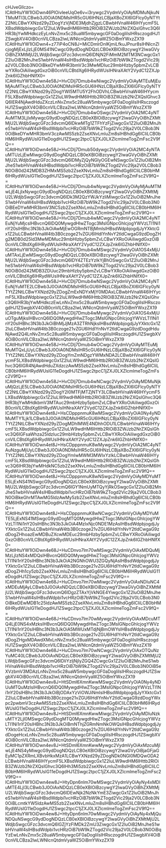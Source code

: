 cHJveGllczo=
ICAtIHtuYW1lOiDwn46PIOivleeUqOe6v+i3rywgc2VydmVyOiAyMDMuNjkuNTMuMTI3LCBwb3J0OiA0NDMsIHR5cGU6IHNzLCBjaXBoZXI6IGFlcy0yNTYtZ2NtLCBwYXNzd29yZDogYzVjNDE3MjdhZjgzLCBwbHVnaW46IHYycmF5LXBsdWdpbiwgcGx1Z2luLW9wdHM6IHttb2RlOiB3ZWJzb2NrZXQsIGhvc3Q6IHR3bjYwMHdkczEyLnNvZmx5c28uaW5mbywgcGF0aDogIiIsIHRsczogdHJ1ZSwgbXV4OiB0cnVlLCBza2lwLWNlcnQtdmVyaWZ5OiBmYWxzZX19
ICAtIHtuYW1lOiDwn4+z77iP4oCN8J+MiCDmlrDnlKjmiLfkuJPnur8sIHNlcnZlcjogMjExLjIzLjE0MS41NCwgcG9ydDogNDQzLCB0eXBlOiBzcywgY2lwaGVyOiBhZXMtMjU2LWdjbSwgcGFzc3dvcmQ6IDNjN2FiMmM2MTM3NCwgcGx1Z2luOiB2MnJheS1wbHVnaW4sIHBsdWdpbi1vcHRzOiB7bW9kZTogd2Vic29ja2V0LCBob3N0OiBkeDYwMHR3bmV3c3MwMDIuc29mbHlzby5pbmZvLCBwYXRoOiAiIiwgdGxzOiB0cnVlLCBtdXg6IHRydWUsIHNraXAtY2VydC12ZXJpZnk6IGZhbHNlfX0=
ICAtIHtuYW1lOiDwn4e58J+HvCDlj7Dmub4wNiwgc2VydmVyOiAyMTEuMjEuMjAuMTkyLCBwb3J0OiA0NDMsIHR5cGU6IHNzLCBjaXBoZXI6IGFlcy0yNTYtZ2NtLCBwYXNzd29yZDogYWI5MTU5Y2FhODVhLCBwbHVnaW46IHYycmF5LXBsdWdpbiwgcGx1Z2luLW9wdHM6IHttb2RlOiB3ZWJzb2NrZXQsIGhvc3Q6IER4NjAwdHduZXczLnNvZmx5c28uaW5mbywgcGF0aDogIiIsIHRsczogdHJ1ZSwgbXV4OiB0cnVlLCBza2lwLWNlcnQtdmVyaWZ5OiBmYWxzZX19
ICAtIHtuYW1lOiDwn4e58J+HvCDlj7Dmub4wOSwgc2VydmVyOiA2MC4yNTAuMTM3LjIxMywgcG9ydDogNDQzLCB0eXBlOiBzcywgY2lwaGVyOiBhZXMtMjU2LWdjbSwgcGFzc3dvcmQ6IDkwMTg1ZTFhYzFjZiwgcGx1Z2luOiB2MnJheS1wbHVnaW4sIHBsdWdpbi1vcHRzOiB7bW9kZTogd2Vic29ja2V0LCBob3N0OiBkeDYwMHR3bmV3czAwMS5zb2ZseXNvLmluZm8sIHBhdGg6ICIiLCB0bHM6IHRydWUsIG11eDogdHJ1ZSwgc2tpcC1jZXJ0LXZlcmlmeTogZmFsc2V9fQ==
ICAtIHtuYW1lOiDwn4e58J+HvCDlj7Dmub50dywgc2VydmVyOiA2MC4yNTAuMTUzLjEwMiwgcG9ydDogNDQzLCB0eXBlOiBzcywgY2lwaGVyOiBhZXMtMjU2LWdjbSwgcGFzc3dvcmQ6IDMyZjQyNGIyOGEwNSwgcGx1Z2luOiB2MnJheS1wbHVnaW4sIHBsdWdpbi1vcHRzOiB7bW9kZTogd2Vic29ja2V0LCBob3N0OiB0d242MDB3ZHMxMS5zb2ZseXNvLmluZm8sIHBhdGg6ICIiLCB0bHM6IHRydWUsIG11eDogdHJ1ZSwgc2tpcC1jZXJ0LXZlcmlmeTogZmFsc2V9fQ==
ICAtIHtuYW1lOiDwn4e58J+HvCDlj7Dmub4wNywgc2VydmVyOiAyMjAuMTMwLjE4LjIxNywgcG9ydDogNDQzLCB0eXBlOiBzcywgY2lwaGVyOiBhZXMtMjU2LWdjbSwgcGFzc3dvcmQ6IDk3M2QzYWJkYzliMiwgcGx1Z2luOiB2MnJheS1wbHVnaW4sIHBsdWdpbi1vcHRzOiB7bW9kZTogd2Vic29ja2V0LCBob3N0OiBEeDYwMHR3bmV3NC5zb2ZseXNvLmluZm8sIHBhdGg6ICIiLCB0bHM6IHRydWUsIG11eDogdHJ1ZSwgc2tpcC1jZXJ0LXZlcmlmeTogZmFsc2V9fQ==
ICAtIHtuYW1lOiDwn4e58J+HvCDlj7Dmub4wMCwgc2VydmVyOiA2MC4yNTEuNjYuMjcsIHBvcnQ6IDQ0MywgdHlwZTogc3MsIGNpcGhlcjogYWVzLTI1Ni1nY20sIHBhc3N3b3JkOiAwMjEwOGRmNTBjMmIsIHBsdWdpbjogdjJyYXktcGx1Z2luLCBwbHVnaW4tb3B0czoge21vZGU6IHdlYnNvY2tldCwgaG9zdDogZHg2MDB0d25ld3MwMDMuc29mbHlzby5pbmZvLCBwYXRoOiAiIiwgdGxzOiB0cnVlLCBtdXg6IHRydWUsIHNraXAtY2VydC12ZXJpZnk6IGZhbHNlfX0=
ICAtIHtuYW1lOiDwn4e58J+HvCDlj7Dmub4wMSwgc2VydmVyOiA1OS4xMjUuMTAxLjEwMSwgcG9ydDogNDQzLCB0eXBlOiBzcywgY2lwaGVyOiBhZXMtMjU2LWdjbSwgcGFzc3dvcmQ6IDY4ZTEzYzlkYjBhOSwgcGx1Z2luOiB2MnJheS1wbHVnaW4sIHBsdWdpbi1vcHRzOiB7bW9kZTogd2Vic29ja2V0LCBob3N0OiB0d242MDB3ZDUuc29mbHlzby5pbmZvLCBwYXRoOiAiIiwgdGxzOiB0cnVlLCBtdXg6IHRydWUsIHNraXAtY2VydC12ZXJpZnk6IGZhbHNlfX0=
ICAtIHtuYW1lOiDwn4e58J+HvCDlj7Dmub4wNSwgc2VydmVyOiA2MC4yNTEuNjYuMTE2LCBwb3J0OiA0NDMsIHR5cGU6IHNzLCBjaXBoZXI6IGFlcy0yNTYtZ2NtLCBwYXNzd29yZDogZmExNDYxMjY0MDAxLCBwbHVnaW46IHYycmF5LXBsdWdpbiwgcGx1Z2luLW9wdHM6IHttb2RlOiB3ZWJzb2NrZXQsIGhvc3Q6IHR3bjYwMHdkczEwLnNvZmx5c28uaW5mbywgcGF0aDogIiIsIHRsczogdHJ1ZSwgbXV4OiB0cnVlLCBza2lwLWNlcnQtdmVyaWZ5OiBmYWxzZX19
ICAtIHtuYW1lOiDwn4e58J+HvCDlj7Dmub4wMywgc2VydmVyOiA1OS4xMjUuOTguMjksIHBvcnQ6IDQ0MywgdHlwZTogc3MsIGNpcGhlcjogYWVzLTI1Ni1nY20sIHBhc3N3b3JkOiBhMjJjMzA3ZTRhNjksIHBsdWdpbjogdjJyYXktcGx1Z2luLCBwbHVnaW4tb3B0czoge21vZGU6IHdlYnNvY2tldCwgaG9zdDogdHduNjAwd2Q4LnNvZmx5c28uaW5mbywgcGF0aDogIiIsIHRsczogdHJ1ZSwgbXV4OiB0cnVlLCBza2lwLWNlcnQtdmVyaWZ5OiBmYWxzZX19
ICAtIHtuYW1lOiDwn4e58J+HvCDlj7Dmub4wOCwgc2VydmVyOiAyMTEuMjMuMTQxLjUyLCBwb3J0OiA0NDMsIHR5cGU6IHNzLCBjaXBoZXI6IGFlcy0yNTYtZ2NtLCBwYXNzd29yZDogYmZmNDgzYWMxNDA2LCBwbHVnaW46IHYycmF5LXBsdWdpbiwgcGx1Z2luLW9wdHM6IHttb2RlOiB3ZWJzb2NrZXQsIGhvc3Q6IGR4NjAwdHduZXdzczAwMS5zb2ZseXNvLmluZm8sIHBhdGg6ICIiLCB0bHM6IHRydWUsIG11eDogdHJ1ZSwgc2tpcC1jZXJ0LXZlcmlmeTogZmFsc2V9fQ==
ICAtIHtuYW1lOiDwn4e58J+HvCDlj7Dmub4wNCwgc2VydmVyOiAyMDMuNjkuMjQzLjE5LCBwb3J0OiA0NDMsIHR5cGU6IHNzLCBjaXBoZXI6IGFlcy0yNTYtZ2NtLCBwYXNzd29yZDogY2I0MTFjMTZjNTY3LCBwbHVnaW46IHYycmF5LXBsdWdpbiwgcGx1Z2luLW9wdHM6IHttb2RlOiB3ZWJzb2NrZXQsIGhvc3Q6IHR3bjYwMHdkbmV3MTAuc29mbHlzby5pbmZvLCBwYXRoOiAiIiwgdGxzOiB0cnVlLCBtdXg6IHRydWUsIHNraXAtY2VydC12ZXJpZnk6IGZhbHNlfX0=
ICAtIHtuYW1lOiDwn4et8J+HsCDpppnmuK8wMSwgc2VydmVyOiA0Ny4yNDMuMTY1Ljk1LCBwb3J0OiA0NDMsIHR5cGU6IHNzLCBjaXBoZXI6IGFlcy0yNTYtZ2NtLCBwYXNzd29yZDogMDhlMWE4NDhhODU1LCBwbHVnaW46IHYycmF5LXBsdWdpbiwgcGx1Z2luLW9wdHM6IHttb2RlOiB3ZWJzb2NrZXQsIGhvc3Q6IGFsaWhza25ldzIuc29mbHlzby5pbmZvLCBwYXRoOiAiIiwgdGxzOiB0cnVlLCBtdXg6IHRydWUsIHNraXAtY2VydC12ZXJpZnk6IGZhbHNlfX0=
ICAtIHtuYW1lOiDwn4et8J+HsCDpppnmuK8wMywgc2VydmVyOiA2MC4yNTAuNzguMjUyLCBwb3J0OiA0NDMsIHR5cGU6IHNzLCBjaXBoZXI6IGFlcy0yNTYtZ2NtLCBwYXNzd29yZDogYmIwMWM3MWIxYzlkLCBwbHVnaW46IHYycmF5LXBsdWdpbiwgcGx1Z2luLW9wdHM6IHttb2RlOiB3ZWJzb2NrZXQsIGhvc3Q6IHR3bjYwMHdkNC5zb2ZseXNvLmluZm8sIHBhdGg6ICIiLCB0bHM6IHRydWUsIG11eDogdHJ1ZSwgc2tpcC1jZXJ0LXZlcmlmeTogZmFsc2V9fQ==
ICAtIHtuYW1lOiDwn4et8J+HsCDpppnmuK8wNSwgc2VydmVyOiAyMDYuMTE5LjExNS41NSwgcG9ydDogNDQzLCB0eXBlOiBzcywgY2lwaGVyOiBhZXMtMjU2LWdjbSwgcGFzc3dvcmQ6IGY1NmUyMTQyYjRkOSwgcGx1Z2luOiB2MnJheS1wbHVnaW4sIHBsdWdpbi1vcHRzOiB7bW9kZTogd2Vic29ja2V0LCBob3N0OiBkeGhrMTAwMG5ldzAwMy5zb2ZseXNvLmluZm8sIHBhdGg6ICIiLCB0bHM6IHRydWUsIG11eDogdHJ1ZSwgc2tpcC1jZXJ0LXZlcmlmeTogZmFsc2V9fQ==
ICAtIHtuYW1lOiDwn4et8J+HsCDpppnmuK8wNCwgc2VydmVyOiAyMDYuMTE5LjExNS41MSwgcG9ydDogMTQ0MywgdHlwZTogc3MsIGNpcGhlcjogYWVzLTI1Ni1nY20sIHBhc3N3b3JkOiA4MzIxNjc0NDE1MzAsIHBsdWdpbjogdjJyYXktcGx1Z2luLCBwbHVnaW4tb3B0czoge21vZGU6IHdlYnNvY2tldCwgaG9zdDogZHhoazEwMDBuZXcwMDEuc29mbHlzby5pbmZvLCBwYXRoOiAiIiwgdGxzOiB0cnVlLCBtdXg6IHRydWUsIHNraXAtY2VydC12ZXJpZnk6IGZhbHNlfX0=
ICAtIHtuYW1lOiDwn4e68J+HuCDnvo7lm70wMSwgc2VydmVyOiAxMDQuMjMzLjIzNS4xMDQsIHBvcnQ6IDQ0MywgdHlwZTogc3MsIGNpcGhlcjogYWVzLTI1Ni1nY20sIHBhc3N3b3JkOiA2NGNhOWU3ZGQyNjAsIHBsdWdpbjogdjJyYXktcGx1Z2luLCBwbHVnaW4tb3B0czoge21vZGU6IHdlYnNvY2tldCwgaG9zdDogZHh1cy5zb2ZseXNvLmluZm8sIHBhdGg6ICIiLCB0bHM6IHRydWUsIG11eDogdHJ1ZSwgc2tpcC1jZXJ0LXZlcmlmeTogZmFsc2V9fQ==
ICAtIHtuYW1lOiDwn4e68J+HuCDnvo7lm70wMiwgc2VydmVyOiAxNDIuNC4xMDEuMjAyLCBwb3J0OiAxNDQzLCB0eXBlOiBzcywgY2lwaGVyOiBhZXMtMjU2LWdjbSwgcGFzc3dvcmQ6IDgzZTAxYjVkNGE4YiwgcGx1Z2luOiB2MnJheS1wbHVnaW4sIHBsdWdpbi1vcHRzOiB7bW9kZTogd2Vic29ja2V0LCBob3N0OiBkeDEwMDB1c25ldzAwMS5zb2ZseXNvLmluZm8sIHBhdGg6ICIiLCB0bHM6IHRydWUsIG11eDogdHJ1ZSwgc2tpcC1jZXJ0LXZlcmlmeTogZmFsc2V9fQ==
ICAtIHtuYW1lOiDwn4e68J+HuCDnvo7lm70wMywgc2VydmVyOiAxMDcuMTQ4LjE0NS4xMzksIHBvcnQ6IDQ0MywgdHlwZTogc3MsIGNpcGhlcjogYWVzLTI1Ni1nY20sIHBhc3N3b3JkOiA5MWUxMTdjNjBmOWYsIHBsdWdpbjogdjJyYXktcGx1Z2luLCBwbHVnaW4tb3B0czoge21vZGU6IHdlYnNvY2tldCwgaG9zdDogZHgxMDAwdXMxLnNvZmx5c28uaW5mbywgcGF0aDogIiIsIHRsczogdHJ1ZSwgbXV4OiB0cnVlLCBza2lwLWNlcnQtdmVyaWZ5OiBmYWxzZX19
ICAtIHtuYW1lOiDwn4e68J+HuCDnvo7lm70wNCwgc2VydmVyOiAxOTQuNzYuMC40LCBwb3J0OiAxNDQzLCB0eXBlOiBzcywgY2lwaGVyOiBhZXMtMjU2LWdjbSwgcGFzc3dvcmQ6IDliYzljNjIyZGQ4ZCwgcGx1Z2luOiB2MnJheS1wbHVnaW4sIHBsdWdpbi1vcHRzOiB7bW9kZTogd2Vic29ja2V0LCBob3N0OiB5eXVzbmV3MDAzLnNvZmx5c28uaW5mbywgcGF0aDogIiIsIHRsczogdHJ1ZSwgbXV4OiB0cnVlLCBza2lwLWNlcnQtdmVyaWZ5OiBmYWxzZX19
ICAtIHtuYW1lOiDwn4ev8J+HtSDml6XmnKwwMSwgc2VydmVyOiA0Ny4yNDUuMTQuMzIsIHBvcnQ6IDQ0MywgdHlwZTogc3MsIGNpcGhlcjogYWVzLTI1Ni1nY20sIHBhc3N3b3JkOiBjODAxYzViOWJiNmIsIHBsdWdpbjogdjJyYXktcGx1Z2luLCBwbHVnaW4tb3B0czoge21vZGU6IHdlYnNvY2tldCwgaG9zdDogYWxpc2pwbmV3czAwMS5zb2ZseXNvLmluZm8sIHBhdGg6ICIiLCB0bHM6IHRydWUsIG11eDogdHJ1ZSwgc2tpcC1jZXJ0LXZlcmlmeTogZmFsc2V9fQ==
ICAtIHtuYW1lOiDwn4ev8J+HtSDml6XmnKwwMiwgc2VydmVyOiAyMDIuNzkuMTY2LjI0MSwgcG9ydDogMTQ0MywgdHlwZTogc3MsIGNpcGhlcjogYWVzLTI1Ni1nY20sIHBhc3N3b3JkOiBmNThjZGRmNmNkOWQsIHBsdWdpbjogdjJyYXktcGx1Z2luLCBwbHVnaW4tb3B0czoge21vZGU6IHdlYnNvY2tldCwgaG9zdDogeHcxLnNvZmx5c28uaW5mbywgcGF0aDogIiIsIHRsczogdHJ1ZSwgbXV4OiB0cnVlLCBza2lwLWNlcnQtdmVyaWZ5OiBmYWxzZX19
ICAtIHtuYW1lOiDwn4ev8J+HtSDml6XmnKwwMywgc2VydmVyOiAxMzcuMjIwLjE4NS4yMiwgcG9ydDogNDQzLCB0eXBlOiBzcywgY2lwaGVyOiBjaGFjaGEyMC1pZXRmLXBvbHkxMzA1LCBwYXNzd29yZDogNDk0NGI0MDQwODA2LCBwbHVnaW46IHYycmF5LXBsdWdpbiwgcGx1Z2luLW9wdHM6IHttb2RlOiB3ZWJzb2NrZXQsIGhvc3Q6IHh3Mi5zb2ZseXNvLmluZm8sIHBhdGg6ICIiLCB0bHM6IHRydWUsIG11eDogdHJ1ZSwgc2tpcC1jZXJ0LXZlcmlmeTogZmFsc2V9fQ==
ICAtIHtuYW1lOiDwn4ew8J+HtyDpn6nlm70wMSwgc2VydmVyOiAyNy4xMDIuMTE4LjI3LCBwb3J0OiAxNDQzLCB0eXBlOiBzcywgY2lwaGVyOiBhZXMtMjU2LWdjbSwgcGFzc3dvcmQ6IDEwNjk2NzNkYmE3ZiwgcGx1Z2luOiB2MnJheS1wbHVnaW4sIHBsdWdpbi1vcHRzOiB7bW9kZTogd2Vic29ja2V0LCBob3N0OiBLcmtkYW5ldzAwMS5zb2ZseXNvLmluZm8sIHBhdGg6ICIiLCB0bHM6IHRydWUsIG11eDogdHJ1ZSwgc2tpcC1jZXJ0LXZlcmlmeTogZmFsc2V9fQ==
ICAtIHtuYW1lOiDwn4ew8J+HtyDpn6nlm70wMiwgc2VydmVyOiAyNy4xMjQuNDQuNSwgcG9ydDogNDQzLCB0eXBlOiBzcywgY2lwaGVyOiBhZXMtMjU2LWdjbSwgcGFzc3dvcmQ6IGZjYzFlMDk2ZmU3ZiwgcGx1Z2luOiB2MnJheS1wbHVnaW4sIHBsdWdpbi1vcHRzOiB7bW9kZTogd2Vic29ja2V0LCBob3N0OiBqYzEwLnNvZmx5c28uaW5mbywgcGF0aDogIiIsIHRsczogdHJ1ZSwgbXV4OiB0cnVlLCBza2lwLWNlcnQtdmVyaWZ5OiBmYWxzZX19
